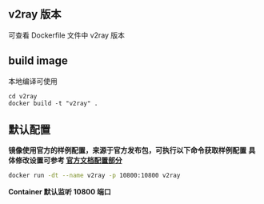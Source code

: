 ## v2ray 版本

可查看 Dockerfile 文件中 v2ray 版本

## build image

本地编译可使用

    cd v2ray
    docker build -t "v2ray" .

## 默认配置

**镜像使用官方的样例配置，来源于官方发布包，可执行以下命令获取样例配置**
**具体修改设置可参考 [官方文档配置部分](https://www.v2ray.com/chapter_02/)**


``` sh
docker run -dt --name v2ray -p 10800:10800 v2ray
```

**Container 默认监听 10800 端口**
